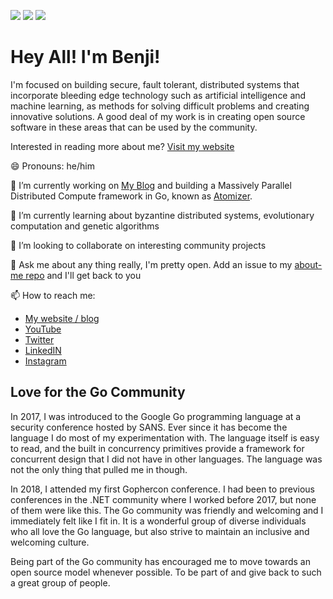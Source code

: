 <!--
**benjivesterby/benjivesterby** is a ✨ _special_ ✨ repository because its `README.md` (this file) appears on your GitHub profile.

Here are some ideas to get you started:

- 🔭 I’m currently working on ...
- 🌱 I’m currently learning ...
- 👯 I’m looking to collaborate on ...
- 🤔 I’m looking for help with ...
- 💬 Ask me about ...
- 📫 How to reach me: ...
- 😄 Pronouns: ...
- ⚡ Fun fact: ...
-->

![](https://raw.githubusercontent.com/benjivesterby/github-stats/master/generated/overview.svg)
![](https://raw.githubusercontent.com/benjivesterby/github-stats/master/generated/languages.svg)
![](https://api.atuin.sh/img/benji.png?token=54332d090744aa3d28f523cb094bdffff8f0a4af)

# Hey All! I'm Benji!

I'm focused on building secure, fault tolerant, distributed systems that incorporate bleeding edge technology such as artificial intelligence and machine learning, as methods for solving difficult problems and creating innovative solutions. A good deal of my work is in creating open source software in these areas that can be used by the community.

Interested in reading more about me? [Visit my website](https://benjiv.com/about-me/)

😄 Pronouns: he/him

🔭 I’m currently working on [My Blog](https://benjiv.com) and building a Massively Parallel Distributed Compute framework in Go, known as [Atomizer](https://github.com/devnw/atomizer).

🌱 I’m currently learning about byzantine distributed systems, evolutionary computation and genetic algorithms

👯 I’m looking to collaborate on interesting community projects

💬 Ask me about any thing really, I'm pretty open. Add an issue to my [about-me repo](https://github.com/benjivesterby/benjivesterby) and I'll get back to you

📫 How to reach me:
* [My website / blog](https://benjiv.com)
* [YouTube](https://youtube.com/c/benjivesterby)
* [Twitter](https://twitter.com/benjivesterby)
* [LinkedIN](https://www.linkedin.com/in/benjaminvesterby/)
* [Instagram](https://www.instagram.com/benji.vesterby/)

## Love for the Go Community

In 2017, I was introduced to the Google Go programming language at a security conference hosted by SANS. Ever since it has become the language I do most of my experimentation with. The language itself is easy to read, and the built in concurrency primitives provide a framework for concurrent design that I did not have in other languages. The language was not the only thing that pulled me in though.

In 2018, I attended my first Gophercon conference. I had been to previous conferences in the .NET community where I worked before 2017, but none of them were like this. The Go community was friendly and welcoming and I immediately felt like I fit in. It is a wonderful group of diverse individuals who all love the Go language, but also strive to maintain an inclusive and welcoming culture.

Being part of the Go community has encouraged me to move towards an open source model whenever possible. To be part of and give back to such a great group of people.
